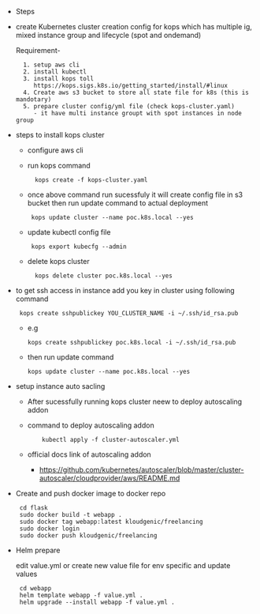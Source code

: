 - Steps 

* create Kubernetes cluster creation config for kops which has multiple ig, mixed instance group and lifecycle (spot and ondemand)

   Requirement-

        1. setup aws cli
        2. install kubectl
        3. install kops toll
           https://kops.sigs.k8s.io/getting_started/install/#linux
        4. Create aws s3 bucket to store all state file for k8s (this is mandotary)
        5. prepare cluster config/yml file (check kops-cluster.yaml)
           - it have multi instance groupt with spot instances in node group

* steps to install kops cluster 

    - configure aws cli 
    
    - run kops command 
    
            kops create -f kops-cluster.yaml
    
    - once above command run sucessfuly it will create config file in s3 bucket then run update command to actual deployment 
    
           kops update cluster --name poc.k8s.local --yes

    - update kubectl config file
            
           kops export kubecfg --admin
    
    - delete kops cluster

            kops delete cluster poc.k8s.local --yes

 - to get ssh access in instance add you key in cluster using following command 
        
        kops create sshpublickey YOU_CLUSTER_NAME -i ~/.ssh/id_rsa.pub
        
    
      - e.g

            kops create sshpublickey poc.k8s.local -i ~/.ssh/id_rsa.pub
    
      - then run update command
    
            kops update cluster --name poc.k8s.local --yes

 - setup instance auto sacling 
    - After sucessfully running kops cluster neew to deploy autoscaling addon 
    - command to deploy autoscaling addon
       
              kubectl apply -f cluster-autoscaler.yml

    - official docs link of autoscaling addon 
        - https://github.com/kubernetes/autoscaler/blob/master/cluster-autoscaler/cloudprovider/aws/README.md

 - Create and push docker image to docker repo
    
        cd flask
        sudo docker build -t webapp .
        sudo docker tag webapp:latest kloudgenic/freelancing
        sudo docker login
        sudo docker push kloudgenic/freelancing

 - Helm prepare 
    
    edit value.yml or create new value file for env specific and update values 
    
        cd webapp
        helm template webapp -f value.yml .
        helm upgrade --install webapp -f value.yml .
